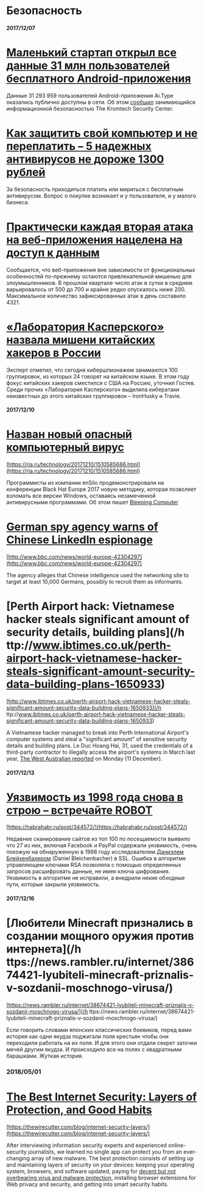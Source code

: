 # Безопасность

#### 2017/12/07

# [Маленький стартап открыл все данные 31 млн пользователей бесплатного Android-приложения](http://www.forbes.ru/tehnologii/353899-malenkiy-startap-otkryl-vse-dannye-31-mln-polzovateley-besplatnogo-android)

Данные 31 293 959 пользователей Android-приложения Ai.Type оказались публично доступны в сети. Об этом [сообщил](https://mackeepersecurity.com/) занимающийся информационной безопасностью The Kromtech Security Center.

# [Как защитить свой компьютер и не переплатить – 5 надежных антивирусов не дороже 1300 рублей](https://rb.ru/opinion/kak-zashitit-svoj-kompyuter/)

За безопасность приходиться платить или мириться с бесплатным антивирусом. Вопрос о покупке возникает и у пользователя, и у малого бизнеса.

# [Практически каждая вторая атака на веб-приложения нацелена на доступ к данным](https://3dnews.ru/962462)

Сообщается, что веб-приложения вне зависимости от функциональных особенностей по-прежнему остаются привлекательной мишенью для злоумышленников. В прошлом квартале число атак в сутки в среднем варьировалось от 500 до 700 и крайне редко опускалось ниже 200. Максимальное количество зафиксированных атак в день составило 4321.

# [«Лаборатория Касперского» назвала мишени китайских хакеров в России](https://www.vedomosti.ru/technology/articles/2017/12/06/744343-hakeri-atakuyut-rossiiskie-gosudarstvennie-strukturi)

Эксперт отметил, что сегодня кибершпионажем занимаются 100 группировок, из которых 24 говорят на китайском языке. В этом году фокус китайских хакеров сместился с США на Россию, уточнил Гостев. Среди прочих «Лаборатория Касперского» выделила кибератаки неизвестных до этого китайских группировок – IronHusky и Travie.

#### 2017/12/10

# [Назван новый опасный компьютерный вирус](https://ria.ru/technology/20171210/1510585686.html)

[https://ria.ru/technology/20171210/1510585686.html](https://ria.ru/technology/20171210/1510585686.html)

Программисты из компании enSilo продемонстрировали на конференции Black Hat Europe 2017 новую методику, которая позволяет взломать все версии Windows, оставаясь незамеченной антивирусными программами. Об этом пишет [Bleeping Computer](https://www.bleepingcomputer.com/news/security/-process-doppelg-nging-attack-works-on-all-windows-versions/)

# [German spy agency warns of Chinese LinkedIn espionage](http://www.bbc.com/news/world-europe-42304297)

[http://www.bbc.com/news/world-europe-42304297](http://www.bbc.com/news/world-europe-42304297)

The agency alleges that Chinese intelligence used the networking site to target at least 10,000 Germans, possibly to recruit them as informants.

# [Perth Airport hack: Vietnamese hacker steals significant amount of security details, building plans](/h ttp://www.ibtimes.co.uk/perth-airport-hack-vietnamese-hacker-steals-significant-amount-security-data-building-plans-1650933)

[http://www.ibtimes.co.uk/perth-airport-hack-vietnamese-hacker-steals-significant-amount-security-data-building-plans-1650933](/h ttp://www.ibtimes.co.uk/perth-airport-hack-vietnamese-hacker-steals-significant-amount-security-data-building-plans-1650933)

A Vietnamese hacker managed to break into Perth International Airport's computer systems and steal a "significant amount" of sensitive security details and building plans. Le Duc Hoang Hai, 31, used the credentials of a third-party contractor to illegally access the airport's systems in March last year, [The West Australian reported](https://thewest.com.au/news/wa/significant-amount-of-sensitive-security-data-stolen-in-perth-airport-hacking-ng-b88686393z) on Monday \(11 December\).

#### 2017/12/13

# [Уязвимость из 1998 года снова в строю – встречайте ROBOT](https://habrahabr.ru/post/344572/)

[https://habrahabr.ru/post/344572/](https://habrahabr.ru/post/344572/)

Недавнее сканирование сайтов из топ 100 по посещаемости выявило что 27 из них, включая Facebook и PayPal cодержали уязвимость, очень похожую на обнаруженную в 1998 году исследователем [Даниэлем Блейхенбахером](http://archiv.infsec.ethz.ch/education/fs08/secsem/bleichenbacher98.pdf) \(Daniel Bleichenbacher\) в SSL. Ошибка в алгоритме управляющем ключами RSA позволяла с помощью определенных запросов расшифровать данные, не имея ключа шифрования. Уязвимость в алгоритме не исправили, а внедрили некие обходные пути, которые закрыли уязвимость.

#### 2017/12/16

# [Любители Minecraft признались в создании мощного оружия против интернета](/h ttps://news.rambler.ru/internet/38674421-lyubiteli-minecraft-priznalis-v-sozdanii-moschnogo-virusa/)

[https://news.rambler.ru/internet/38674421-lyubiteli-minecraft-priznalis-v-sozdanii-moschnogo-virusa/](/h ttps://news.rambler.ru/internet/38674421-lyubiteli-minecraft-priznalis-v-sozdanii-moschnogo-virusa/)

Если говорить словами японских классических боевиков, перед вами история как одни якудза поджигали поля крестьян чтобы они переходили работать на их поля. И для этого они отдали секрет заточки мечей другим якудза. И происходило все на полях с квадратными барашками. Жуткая история.

### 2018/05/01

# [The Best Internet Security: Layers of Protection, and Good Habits](https://thewirecutter.com/blog/internet-security-layers/)

[https://thewirecutter.com/blog/internet-security-layers/](https://thewirecutter.com/blog/internet-security-layers/)

After interviewing information security experts and experienced online-security journalists, we learned no single app can protect you from an ever-changing array of new malware. The best protection consists of setting up and maintaining layers of security on your devices: keeping your operating system, browsers, and software updated, paying for [decent but not overbearing virus and malware protection](https://thewirecutter.com/blog/best-antivirus/), installing browser extensions for Web privacy and security, and getting into smart security habits.





